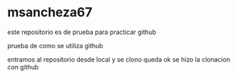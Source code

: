 # msancheza67
este repositorio es de prueba para practicar github

prueba de como se utiliza github

entramos al repositorio desde local y se clono queda ok
se hizo la clonacion con github